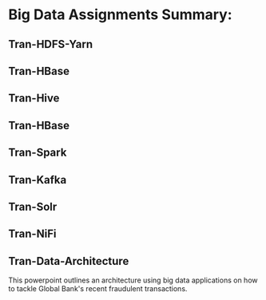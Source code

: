 # Big Data Assignments Summary:

## Tran-HDFS-Yarn


## Tran-HBase

## Tran-Hive

## Tran-HBase

## Tran-Spark

## Tran-Kafka

## Tran-Solr

## Tran-NiFi


## Tran-Data-Architecture
This powerpoint outlines an architecture using big data applications on how to tackle Global Bank's recent fraudulent transactions. 
